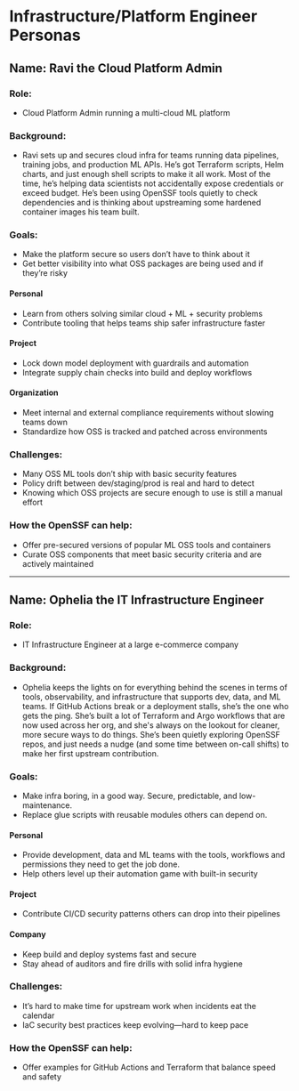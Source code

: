 # Infrastructure/Platform Engineer Personas

## Name: Ravi the Cloud Platform Admin

### Role:
- Cloud Platform Admin running a multi-cloud ML platform

### Background:
- Ravi sets up and secures cloud infra for teams running data pipelines, training jobs, and production ML APIs. He’s got Terraform scripts, Helm charts, and just enough shell scripts to make it all work. Most of the time, he’s helping data scientists not accidentally expose credentials or exceed budget. He’s been using OpenSSF tools quietly to check dependencies and is thinking about upstreaming some hardened container images his team built.

### Goals:
- Make the platform secure so users don’t have to think about it
- Get better visibility into what OSS packages are being used and if they’re risky

#### Personal
- Learn from others solving similar cloud + ML + security problems
- Contribute tooling that helps teams ship safer infrastructure faster

#### Project
- Lock down model deployment with guardrails and automation
- Integrate supply chain checks into build and deploy workflows

#### Organization
- Meet internal and external compliance requirements without slowing teams down
- Standardize how OSS is tracked and patched across environments

### Challenges:
- Many OSS ML tools don’t ship with basic security features
- Policy drift between dev/staging/prod is real and hard to detect
- Knowing which OSS projects are secure enough to use is still a manual effort

### How the OpenSSF can help:
- Offer pre-secured versions of popular ML OSS tools and containers
- Curate OSS components that meet basic security criteria and are actively maintained

---
## Name: Ophelia the IT Infrastructure Engineer

### Role:
- IT Infrastructure Engineer at a large e-commerce company

### Background:
- Ophelia keeps the lights on for everything behind the scenes in terms of tools, observability, and infrastructure that supports dev, data, and ML teams. If GitHub Actions break or a deployment stalls, she’s the one who gets the ping. She’s built a lot of Terraform and Argo workflows that are now used across her org, and she's always on the lookout for cleaner, more secure ways to do things. She’s been quietly exploring OpenSSF repos, and just needs a nudge (and some time between on-call shifts) to make her first upstream contribution.
  
### Goals:
- Make infra boring, in a good way. Secure, predictable, and low-maintenance.
- Replace glue scripts with reusable modules others can depend on.

#### Personal
- Provide development, data and ML teams with the tools, workflows and permissions they need to get the job done.
- Help others level up their automation game with built-in security

#### Project
- Contribute CI/CD security patterns others can drop into their pipelines

#### Company
- Keep build and deploy systems fast and secure
- Stay ahead of auditors and fire drills with solid infra hygiene

### Challenges:
- It’s hard to make time for upstream work when incidents eat the calendar
- IaC security best practices keep evolving—hard to keep pace

### How the OpenSSF can help:
- Offer examples for GitHub Actions and Terraform that balance speed and safety
